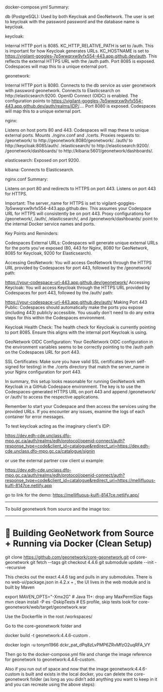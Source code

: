 docker-compose.yml Summary:

db (PostgreSQL): Used by both Keycloak and GeoNetwork. The user is set to keycloak with the password password and the database name is keycloak.

keycloak:

Internal HTTP port is 8085.
KC_HTTP_RELATIVE_PATH is set to /auth. This is important for how Keycloak generates URLs.
KC_HOSTNAME is set to https://vigilant-goggles-7p5wwqrxw9vfx554-443.app.github.dev/auth. This reflects the external HTTPS URL with the /auth path.
Port 8085 is exposed. Codespaces will map this to a unique external port.

geonetwork:

Internal HTTP port is 8080.
Connects to the db service as user geonetwork with password geonetwork.
Connects to Elasticsearch on http://elasticsearch:9200.
OpenID Connect (OIDC) is enabled. The configuration points to https://vigilant-goggles-7p5wwqrxw9vfx554-443.app.github.dev/auth/realms/IDP/....
Port 8080 is exposed. Codespaces will map this to a unique external port.

nginx:

Listens on host ports 80 and 443. Codespaces will map these to unique external ports.
Mounts ./nginx.conf and ./certs.
Proxies requests to:
/geonetwork/ to http://geonetwork:8080/geonetwork/.
/auth/ to http://keycloak:8085/auth/.
/elasticsearch/ to http://elasticsearch:9200/.
/geonetwork/dashboards/ to http://kibana:5601/geonetwork/dashboards/.

elasticsearch: Exposed on port 9200.

kibana: Connects to Elasticsearch.

nginx.conf Summary:

Listens on port 80 and redirects to HTTPS on port 443.
Listens on port 443 for HTTPS.

Important: The server_name for HTTPS is set to vigilant-goggles-7p5wwqrxw9vfx554-443.app.github.dev. This assumes your Codespace URL for HTTPS will consistently be on port 443.
Proxy configurations for /geonetwork/, /auth/, /elasticsearch/, and /geonetwork/dashboards/ point to the internal Docker service names and ports.

Key Points and Reminders:

Codespaces External URLs: Codespaces will generate unique external URLs for the ports you've exposed (80, 443 for Nginx, 8080 for GeoNetwork, 8085 for Keycloak, 9200 for Elasticsearch).

Accessing GeoNetwork: You will access GeoNetwork through the HTTPS URL provided by Codespaces for port 443, followed by the /geonetwork/ path:

https://your-codespace-url-443.app.github.dev/geonetwork/
Accessing Keycloak: You will access Keycloak through the HTTPS URL provided by Codespaces for port 443, followed by the /auth/ path:

https://your-codespace-url-443.app.github.dev/auth/
Making Port 443 Public: Codespaces should automatically make the ports you expose (including 443) publicly accessible. You usually don't need to do any extra steps for this within the Codespaces environment.

Keycloak Health Check: The health check for Keycloak is currently pointing to port 8085. Ensure this aligns with the internal port Keycloak is using.

GeoNetwork OIDC Configuration: Your GeoNetwork OIDC configuration in the environment variables seems to be correctly pointing to the /auth path on the Codespaces URL for port 443.

SSL Certificates: Make sure you have valid SSL certificates (even self-signed for testing) in the ./certs directory that match the server_name in your Nginx configuration for port 443.

In summary, this setup looks reasonable for running GeoNetwork with Keycloak in a GitHub Codespace environment. The key is to use the Codespaces-generated HTTPS URL on port 443 and append /geonetwork/ or /auth/ to access the respective applications.

Remember to start your Codespace and then access the services using the provided URLs. If you encounter any issues, examine the logs of each container for error messages.

To test keycloak acting as the imaginary client's IDP: 

https://dev.edh-cde.unclass.dfo-mpo.gc.ca/auth/realms/edh/protocol/openid-connect/auth?response_type=code&client_id=catalogue&redirect_uri=https://dev.edh-cde.unclass.dfo-mpo.gc.ca/catalogue/signin

or use the external partner csw client ui example:

https://dev.edh-cde.unclass.dfo-mpo.gc.ca/auth/realms/edh/protocol/openid-connect/auth?response_type=code&client_id=catalogue&redirect_uri=https://mellifluous-kulfi-8147ce.netlify.app

go to link for the demo: https://mellifluous-kulfi-8147ce.netlify.app/

-----------------------

To build geonetwork from source and the image too: 


---

# 🧱 Building GeoNetwork from Source + Running via Docker (Clean Setup)

git clone https://github.com/geonetwork/core-geonetwork.git
cd core-geonetwork
git fetch --tags
git checkout 4.4.6
git submodule update --init --recursive

This checks out the exact 4.4.6 tag and pulls in any submodules. There is no web-ui/package.json in 4.2.x + ,  the UI lives in the web module and is built by Maven

export MAVEN_OPTS="-Xmx2G"           # Java 11+: drop any MaxPermSize flags
mvn clean install -P es -DskipTests  # ES profile, skip tests
look for core-geonetwork/web/target/geonetwork.war 

Use the Dockerfile in the root /workspaces/  

Go to the core-geonetwork folder and 

docker build -t geonetwork:4.4.6-custom .

docker login -u tonym1966
dckr_pat_dPq8zLvPMP6ZRvMfzO2uqRFA_VY

Then go to the docker-compose.yml file and change the image reference for geonetwork to geonetwork:4.4.6-custom. 

Also if you run out of space and now that the image geonetwork:4.4.6-custom is built and exists in the local docker, you can delete the core-geonetwork folder (as long as you didn’t add anything you want to keep in it and you can recreate using the above steps):
 
